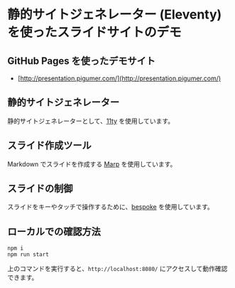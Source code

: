 静的サイトジェネレーター (Eleventy) を使ったスライドサイトのデモ
===

## GitHub Pages を使ったデモサイト

- [http://presentation.pigumer.com/](http://presentation.pigumer.com/)

## 静的サイトジェネレーター

静的サイトジェネレーターとして、[11ty](https://www.11ty.dev/) を使用しています。

## スライド作成ツール

Markdown でスライドを作成する [Marp](https://marp.app/) を使用しています。

## スライドの制御

スライドをキーやタッチで操作するために、[bespoke](https://github.com/bespokejs/bespoke) を使用しています。

## ローカルでの確認方法

```text
npm i
npm run start
```

上のコマンドを実行すると、`http://localhost:8080/` にアクセスして動作確認できます。
